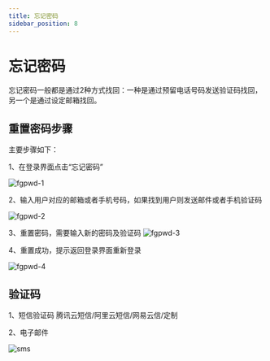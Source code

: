 ```yaml
---
title: 忘记密码
sidebar_position: 8
---
```

# 忘记密码

忘记密码一般都是通过2种方式找回：一种是通过预留电话号码发送验证码找回，另一个是通过设定邮箱找回。

## 重置密码步骤

主要步骤如下：

1、在登录界面点击“忘记密码”

![fgpwd-1](/images/authn/fgpwd-1.png)

2、输入用户对应的邮箱或者手机号码，如果找到用户则发送邮件或者手机验证码

![fgpwd-2](/images/authn/fgpwd-2.png)

3、重置密码，需要输入新的密码及验证码
![fgpwd-3](/images/authn/fgpwd-3.png)

4、重置成功，提示返回登录界面重新登录

![fgpwd-4](/images/authn/fgpwd-4.png)

## 验证码

1、短信验证码  腾讯云短信/阿里云短信/网易云信/定制

2、电子邮件 

![sms](/images/authn/sms.png)